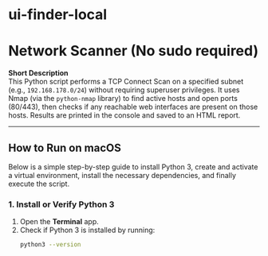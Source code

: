 # ui-finder-local
# Network Scanner (No sudo required)

**Short Description**  
This Python script performs a TCP Connect Scan on a specified subnet (e.g., `192.168.178.0/24`) without requiring superuser privileges. It uses Nmap (via the `python-nmap` library) to find active hosts and open ports (80/443), then checks if any reachable web interfaces are present on those hosts. Results are printed in the console and saved to an HTML report.

---

## How to Run on macOS

Below is a simple step-by-step guide to install Python 3, create and activate a virtual environment, install the necessary dependencies, and finally execute the script.

### 1. Install or Verify Python 3
1. Open the **Terminal** app.
2. Check if Python 3 is installed by running:
   ```bash
   python3 --version
